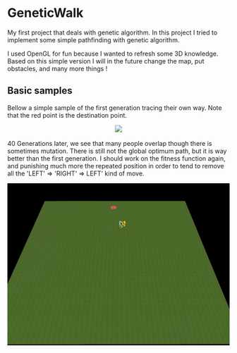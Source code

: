 # GeneticWalk
My first project that deals with genetic algorithm. In this project I tried to implement
some simple pathfinding with genetic algorithm. 

I used OpenGL for fun because I wanted to refresh some 3D knowledge. Based on this simple version I will in the future change the map, put obstacles,
and many more things !

## Basic samples

Bellow a simple sample of the first generation tracing their own way. Note that the red point is the destination point.

<p align="center">                                                                                                                                                      
<img src =samples/first_gen.gif/>                                                    
</p>

40 Generations later, we see that many people overlap though there is sometimes mutation. There is still not the global optimum
path, but it is way better than the first generation. I should work on the fitness function again, and punishing much more the repeated position in order to tend to remove all the 'LEFT' => 'RIGHT' => LEFT' kind of move.

<p align="center">                                                                                                                                                      
<img src =samples/last_gen.gif/>                                                    
</p>
